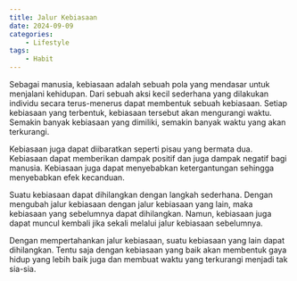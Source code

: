 ```yaml
---
title: Jalur Kebiasaan
date: 2024-09-09
categories:
    - Lifestyle
tags:
    - Habit
---
```


Sebagai manusia, kebiasaan adalah sebuah pola yang mendasar untuk menjalani kehidupan. Dari sebuah aksi kecil sederhana yang dilakukan individu secara terus-menerus dapat membentuk sebuah kebiasaan. Setiap kebiasaan yang terbentuk, kebiasaan tersebut akan mengurangi waktu. Semakin banyak kebiasaan yang dimiliki, semakin banyak waktu yang akan terkurangi.

Kebiasaan juga dapat diibaratkan seperti pisau yang bermata dua. Kebiasaan dapat memberikan dampak positif dan juga dampak negatif bagi manusia. Kebiasaan juga dapat menyebabkan ketergantungan sehingga menyebabkan efek kecanduan.

Suatu kebiasaan dapat dihilangkan dengan langkah sederhana. Dengan mengubah jalur kebiasaan dengan jalur kebiasaan yang lain, maka kebiasaan yang sebelumnya dapat dihilangkan. Namun, kebiasaan juga dapat muncul kembali jika sekali melalui jalur kebiasaan sebelumnya.

Dengan mempertahankan jalur kebiasaan, suatu kebiasaan yang lain dapat dihilangkan. Tentu saja dengan kebiasaan yang baik akan membentuk gaya hidup yang lebih baik juga dan membuat waktu yang terkurangi menjadi tak sia-sia.